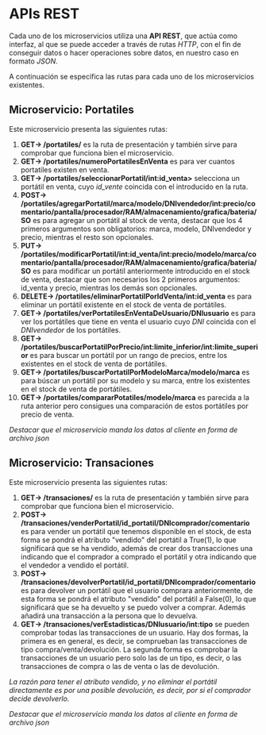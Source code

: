 # APIs REST

Cada uno de los microservicios utiliza una **API REST**, que actúa como interfaz, al que se puede acceder a través de rutas *HTTP*, con el fin de conseguir datos o hacer operaciones sobre datos, en nuestro caso en formato *JSON*.

A continuación se especifica las rutas para cada uno de los microservicios existentes.

## Microservicio: Portatiles

Este microservicio presenta las siguientes rutas:

1. **GET-> /portatiles/** es la ruta de presentación y también sirve para comprobar que funciona bien el microservicio.
2. **GET-> /portatiles/numeroPortatilesEnVenta** es para ver cuantos portatiles existen en venta.
3. **GET-> /portatiles/seleccionarPortatil/int:id_venta>** selecciona un portátil en venta, cuyo *id_vente* coincida con el introducido en la ruta.
4. **POST-> /portatiles/agregarPortatil/marca/modelo/DNIvendedor/int:precio/comentario/pantalla/procesador/RAM/almacenamiento/grafica/bateria/SO** es para agregar un portátil al stock de venta, destacar que los 4 primeros argumentos son obligatorios: marca, modelo, DNIvendedor y precio, mientras el resto son opcionales.
5. **PUT-> /portatiles/modificarPortatil/int:id_venta/int:precio/modelo/marca/comentario/pantalla/procesador/RAM/almacenamiento/grafica/bateria/SO** es para modificar un portátil anteriormente introducido en el stock de venta, destacar que son necesarios los 2 primeros argumentos: id_venta y precio, mientras los demás son opcionales.
6. **DELETE-> /portatiles/eliminarPortatilPorIdVenta/int:id_venta** es para eliminar un portátil existente en el stock de venta de portátiles.
7. **GET-> /portatiles/verPortatilesEnVentaDeUsuario/DNIusuario** es para ver los portátiles que tiene en venta el usuario cuyo *DNI* coincida con el *DNIvendedor* de los portátiles.
8. **GET-> /portatiles/buscarPortatilPorPrecio/int:limite_inferior/int:limite_superior** es para buscar un portátil por un rango de precios, entre los existentes en el stock de venta de portátiles.
9. **GET-> /portatiles/buscarPortatilPorModeloMarca/modelo/marca** es para búscar un portátil por su modelo y su marca, entre los existentes en el stock de venta de portátiles.
10. **GET-> /portatiles/compararPotatiles/modelo/marca** es parecida a la ruta anterior pero consigues una comparación de estos portátiles por precio de venta.


*Destacar que el microservicio manda los datos al cliente en forma de archivo json*



## Microservicio: Transaciones

Este microservicio presenta las siguientes rutas:

1. **GET-> /transaciones/** es la ruta de presentación y también sirve para comprobar que funciona bien el microservicio.
2. **POST-> /transaciones/venderPortatil/id_portatil/DNIcomprador/comentario** es para vender un portátil que tenemos disponible en el stock, de esta forma se pondrá el atributo "vendido" del portátil a True(1), lo que significará que se ha vendido, además de crear dos transacciones una indicando que el comprador a comprado el portátil y otra indicando que el vendedor a vendido el portátil.
3. **POST-> /transaciones/devolverPortatil/id_portatil/DNIcomprador/comentario** es para devolver un portátil que el usuario comprara anteriormente, de esta forma se pondrá el atributo "vendido" del portátil a False(0), lo que significará que se ha devuelto y se puedo volver a comprar. Además añadirá una transacción a la persona que lo devuelva.
4. **GET-> /transaciones/verEstadisticas/DNIusuario/int:tipo** se pueden comprobar todas las transacciones de un usuario. Hay dos formas, la primera es en general, es decir, se comprueban las transacciones de tipo compra/venta/devolución. La segunda forma es comprobar la transacciones de un usuario pero solo las de un tipo, es decir, o las transacciones de compra o las de venta o las de devolución.

*La razón para tener el atributo vendido, y no eliminar el portátil directamente es por una posible devolución, es decir, por si el comprador decide devolverlo.*

*Destacar que el microservicio manda los datos al cliente en forma de archivo json*
